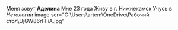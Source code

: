 Меня зовут **Аделина**
Мне 23 года
Живу в г. Нижнекамск
Учусь в _Нетологии_
image scr="C:\Users\artem\OneDrive\Рабочий стол\UjGW86rFFiA.jpg" 